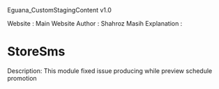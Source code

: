 Eguana_CustomStagingContent v1.0

Website : Main Website 
Author : Shahroz Masih
Explanation :
# StoreSms

Description:
This module fixed issue producing while preview schedule promotion
